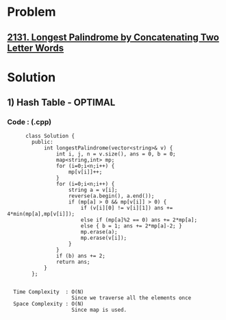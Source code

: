 # Problem

## [2131. Longest Palindrome by Concatenating Two Letter Words](https://leetcode.com/problems/longest-palindrome-by-concatenating-two-letter-words/)


# Solution 

## 1) Hash Table - OPTIMAL

       
      
      
   ### Code : (.cpp)
    
          class Solution {
            public:
                int longestPalindrome(vector<string>& v) {
                    int i, j, n = v.size(), ans = 0, b = 0;
                    map<string,int> mp;
                    for (i=0;i<n;i++) {
                        mp[v[i]]++;
                    }
                    for (i=0;i<n;i++) {
                        string a = v[i];
                        reverse(a.begin(), a.end());
                        if (mp[a] > 0 && mp[v[i]] > 0) {
                            if (v[i][0] != v[i][1]) ans += 4*min(mp[a],mp[v[i]]);
                            else if (mp[a]%2 == 0) ans += 2*mp[a];
                            else { b = 1; ans += 2*mp[a]-2; }
                            mp.erase(a);
                            mp.erase(v[i]);
                        }
                    }
                    if (b) ans += 2;
                    return ans;
                }
            };

 
      Time Complexity  : O(N) 
                         Since we traverse all the elements once
      Space Complexity : O(N)
                         Since map is used.
